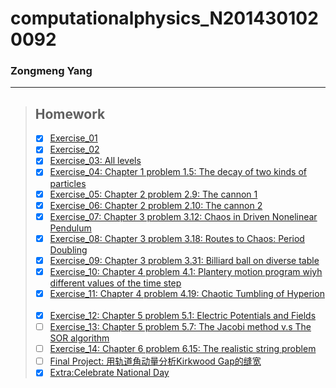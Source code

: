 # computationalphysics_N2014301020092
###  Zongmeng Yang
  ***
> ## Homework
> - [x] [Exercise_01](https://github.com/Zemel-Yang/computationalphysics_N2014301020092/blob/master/README.md) 
> - [x] [Exercise_02](https://www.zybuluo.com/Zemel-Yang/note/505098)
> - [x] [Exercise_03: All levels](https://www.zybuluo.com/Zemel-Yang/note/498189)  
> - [x] [Exercise_04: Chapter 1 problem 1.5: The decay of two kinds of particles](https://www.zybuluo.com/Zemel-Yang/note/498194)  
> - [x] [Exercise_05: Chapter 2 problem 2.9: The cannon 1](https://www.zybuluo.com/Zemel-Yang/note/498209)  
> - [x] [Exercise_06: Chapter 2 problem 2.10: The cannon 2](https://www.zybuluo.com/Zemel-Yang/note/498204)  
> - [x] [Exercise_07: Chapter 3 problem 3.12: Chaos in Driven Nonelinear Pendulum](https://www.zybuluo.com/Zemel-Yang/note/498293)  
> - [x] [Exercise_08: Chapter 3 problem 3.18: Routes to Chaos: Period Doubling](https://www.zybuluo.com/Zemel-Yang/note/498215)  
> - [x] [Exercise_09: Chapter 3 problem 3.31: Billiard ball on diverse table](https://www.zybuluo.com/Zemel-Yang/note/498291)  
> - [X] [Exercise_10: Chapter 4 problem 4.1: Plantery motion program wiyh different values of the time step](https://www.zybuluo.com/Zemel-Yang/note/498287)  
> - [x] [Exercise_11: Chapter 4 problem 4.19: Chaotic Tumbling of Hyperion](https://www.zybuluo.com/Zemel-Yang/note/498222)  
> - [x] [Exercise_12: Chapter 5 problem 5.1: Electric Potentials and Fields](https://www.zybuluo.com/Zemel-Yang/note/498220)  
> - [ ] [Exercise_13: Chapter 5 problem 5.7: The Jacobi method v.s The SOR algorithm](https://www.zybuluo.com/mdeditor#498291)  
> - [ ] [Exercise_14: Chapter 6 problem 6.15: The realistic string problem](https://www.zybuluo.com/mdeditor#498293)  
> - [ ] [Final Project: 用轨道角动量分析Kirkwood Gap的缝宽](https://www.zybuluo.com/mdeditor#498294)  
> - [x] [Extra:Celebrate National Day](https://github.com/Zemel-Yang/computationalphysics_N2014301020092/blob/master/Extra/Celebrate%20National%20Day.md)

